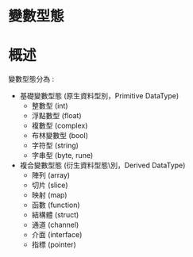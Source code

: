 變數型態
===

# 概述 
變數型態分為 : 
* 基礎變數型態 (原生資料型別，Primitive DataType)
    * 整數型 (int)
    * 浮點數型 (float)
    * 複數型 (complex)
    * 布林變數型 (bool)
    * 字符型 (string)
    * 字串型 (byte, rune)
* 複合變數型態 (衍生資料型態\別，Derived DataType)
    * 陣列 (array)
    * 切片 (slice)
    * 映射 (map)
    * 函數 (function)
    * 結構體 (struct)
    * 通道 (channel)
    * 介面 (interface)
    * 指標 (pointer)